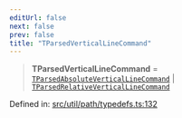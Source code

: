 ```yaml
---
editUrl: false
next: false
prev: false
title: "TParsedVerticalLineCommand"
---
```


> **TParsedVerticalLineCommand** = [`TParsedAbsoluteVerticalLineCommand`](/api/type-aliases/tparsedabsoluteverticallinecommand/) \| [`TParsedRelativeVerticalLineCommand`](/api/type-aliases/tparsedrelativeverticallinecommand/)

Defined in: [src/util/path/typedefs.ts:132](https://github.com/fabricjs/fabric.js/blob/9a792f4b7b8031f02ec7ea4ce8c99f810e45cfec/src/util/path/typedefs.ts#L132)
